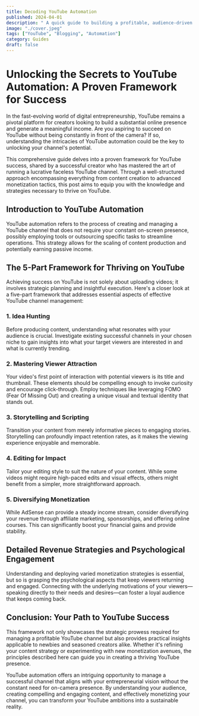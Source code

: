 ```yaml
---
title: Decoding YouTube Automation
published: 2024-04-01
description: " A quick guide to building a profitable, audience-driven channel without being on-camera."
image: "./cover.jpeg"
tags: ["YouTube", "Blogging", "Automation"]
category: Guides
draft: false
---
```


# Unlocking the Secrets to YouTube Automation: A Proven Framework for Success

In the fast-evolving world of digital entrepreneurship, YouTube remains a pivotal platform for creators looking to build a substantial online presence and generate a meaningful income. Are you aspiring to succeed on YouTube without being constantly in front of the camera? If so, understanding the intricacies of YouTube automation could be the key to unlocking your channel's potential.

This comprehensive guide delves into a proven framework for YouTube success, shared by a successful creator who has mastered the art of running a lucrative faceless YouTube channel. Through a well-structured approach encompassing everything from content creation to advanced monetization tactics, this post aims to equip you with the knowledge and strategies necessary to thrive on YouTube.

## Introduction to YouTube Automation

YouTube automation refers to the process of creating and managing a YouTube channel that does not require your constant on-screen presence, possibly employing tools or outsourcing specific tasks to streamline operations. This strategy allows for the scaling of content production and potentially earning passive income.

## The 5-Part Framework for Thriving on YouTube

Achieving success on YouTube is not solely about uploading videos; it involves strategic planning and insightful execution. Here's a closer look at a five-part framework that addresses essential aspects of effective YouTube channel management:

### 1. Idea Hunting
Before producing content, understanding what resonates with your audience is crucial. Investigate existing successful channels in your chosen niche to gain insights into what your target viewers are interested in and what is currently trending.

### 2. Mastering Viewer Attraction
Your video's first point of interaction with potential viewers is its title and thumbnail. These elements should be compelling enough to invoke curiosity and encourage click-through. Employ techniques like leveraging FOMO (Fear Of Missing Out) and creating a unique visual and textual identity that stands out.

### 3. Storytelling and Scripting
Transition your content from merely informative pieces to engaging stories. Storytelling can profoundly impact retention rates, as it makes the viewing experience enjoyable and memorable.

### 4. Editing for Impact
Tailor your editing style to suit the nature of your content. While some videos might require high-paced edits and visual effects, others might benefit from a simpler, more straightforward approach.

### 5. Diversifying Monetization
While AdSense can provide a steady income stream, consider diversifying your revenue through affiliate marketing, sponsorships, and offering online courses. This can significantly boost your financial gains and provide stability.

## Detailed Revenue Strategies and Psychological Engagement

Understanding and deploying varied monetization strategies is essential, but so is grasping the psychological aspects that keep viewers returning and engaged. Connecting with the underlying motivations of your viewers—speaking directly to their needs and desires—can foster a loyal audience that keeps coming back.

## Conclusion: Your Path to YouTube Success

This framework not only showcases the strategic prowess required for managing a profitable YouTube channel but also provides practical insights applicable to newbies and seasoned creators alike. Whether it's refining your content strategy or experimenting with new monetization avenues, the principles described here can guide you in creating a thriving YouTube presence.

YouTube automation offers an intriguing opportunity to manage a successful channel that aligns with your entrepreneurial vision without the constant need for on-camera presence. By understanding your audience, creating compelling and engaging content, and effectively monetizing your channel, you can transform your YouTube ambitions into a sustainable reality.
